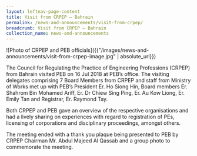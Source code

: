 ```yaml
---
layout: leftnav-page-content
title: Visit from CRPEP – Bahrain
permalink: /news-and-announcements/visit-from-crpep/
breadcrumb: Visit from CRPEP – Bahrain
collection_name: news-and-announcements
---
```


![Photo of CRPEP and PEB officials]({{"/images/news-and-announcements/visit-from-crpep-image.jpg" | absolute_url}})

The Council for Regulating the Practice of Engineering Professions (CRPEP) from Bahrain visited PEB on 16 Jul 2018 at PEB’s office. The visiting delegates comprising 7 Board Members from CRPEP and staff from Ministry of Works met up with PEB’s President Er. Ho Siong Hin, Board members Er. Shahrom Bin Mohamed Ariff, Er. Dr Chiew Sing Ping, Er. Au Kow Liong, Er. Emily Tan and Registrar, Er. Raymond Tay. 

Both CRPEP and PEB gave an overview of the respective organisations and had a lively sharing on experiences with regard to registration of PEs, licensing of corporations and disciplinary proceedings, amongst others. 

The meeting ended with a thank you plaque being presented to PEB by CRPEP Chairman Mr. Abdul Majeed Al Qassab and a group photo to commemorate the meeting.